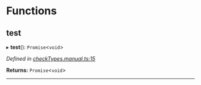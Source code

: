 

# Functions

<a id="test"></a>

##  test

▸ **test**(): `Promise`<`void`>

*Defined in [checkTypes.manual.ts:15](https://github.com/polkadot-js/api/blob/ea991e4/packages/api/src/checkTypes.manual.ts#L15)*

**Returns:** `Promise`<`void`>

___

